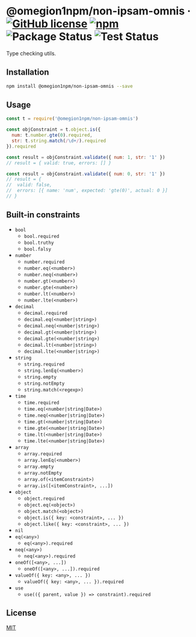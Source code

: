 # @omegion1npm/non-ipsam-omnis · [![GitHub license](https://img.shields.io/badge/license-MIT-blue.svg)](https://github.com/omegion1npm/non-ipsam-omnis/blob/master/LICENSE) [![npm](https://img.shields.io/npm/v/@omegion1npm/non-ipsam-omnis.svg)](https://www.npmjs.com/package/@omegion1npm/non-ipsam-omnis) ![Package Status](https://github.com/omegion1npm/non-ipsam-omnis/workflows/Package/badge.svg) ![Test Status](https://github.com/omegion1npm/non-ipsam-omnis/workflows/Test/badge.svg)

Type checking utils.

## Installation

```sh
npm install @omegion1npm/non-ipsam-omnis --save
```

## Usage

```js
const t = require('@omegion1npm/non-ipsam-omnis')

const objConstraint = t.object.is({
  num: t.number.gte(0).required,
  str: t.string.match(/\d+/).required
}).required

const result = objConstraint.validate({ num: 1, str: '1' })
// result = { valid: true, errors: [] }

const result = objConstraint.validate({ num: 0, str: '1' })
// result = {
//  valid: false,
//  errors: [{ name: 'num', expected: 'gte(0)', actual: 0 }]
// }
```

## Built-in constraints

- `bool`
  - `bool.required`
  - `bool.truthy`
  - `bool.falsy`
- `number`
  - `number.required`
  - `number.eq(<number>)`
  - `number.neq(<number>)`
  - `number.gt(<number>)`
  - `number.gte(<number>)`
  - `number.lt(<number>)`
  - `number.lte(<number>)`
- `decimal`
  - `decimal.required`
  - `decimal.eq(<number|string>)`
  - `decimal.neq(<number|string>)`
  - `decimal.gt(<number|string>)`
  - `decimal.gte(<number|string>)`
  - `decimal.lt(<number|string>)`
  - `decimal.lte(<number|string>)`
- `string`
  - `string.required`
  - `string.lenEq(<number>)`
  - `string.empty`
  - `string.notEmpty`
  - `string.match(<regexp>)`
- `time`
  - `time.required`
  - `time.eq(<number|string|Date>)`
  - `time.neq(<number|string|Date>)`
  - `time.gt(<number|string|Date>)`
  - `time.gte(<number|string|Date>)`
  - `time.lt(<number|string|Date>)`
  - `time.lte(<number|string|Date>)`
- `array`
  - `array.required`
  - `array.lenEq(<number>)`
  - `array.empty`
  - `array.notEmpty`
  - `array.of(<itemConstraint>)`
  - `array.is([<itemConstraint>, ...])`
- `object`
  - `object.required`
  - `object.eq(<object>)`
  - `object.match(<object>)`
  - `object.is({ key: <constraint>, ... })`
  - `object.like({ key: <constraint>, ... })`
- `nil`
- `eq(<any>)`
  - `eq(<any>).required`
- `neq(<any>)`
  - `neq(<any>).required`
- `oneOf([<any>, ...])`
  - `oneOf([<any>, ...]).required`
- `valueOf({ key: <any>, ... })`
  - `valueOf({ key: <any>, ... }).required`
- `use`
  - `use(({ parent, value }) => constraint).required`

## License

[MIT](https://github.com/omegion1npm/non-ipsam-omnis/blob/master/LICENSE)
